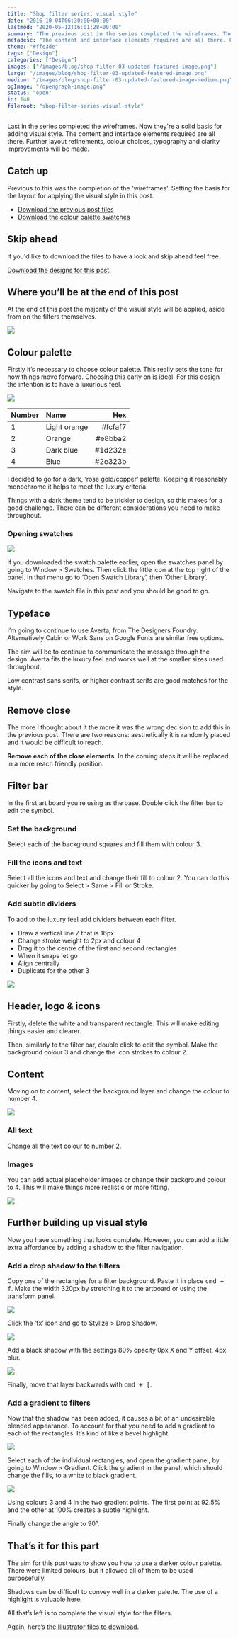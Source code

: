 ```yaml
---
title: "Shop filter series: visual style"
date: "2016-10-04T06:30:00+00:00"
lastmod: "2020-05-12T16:01:28+00:00"
summary: "The previous post in the series completed the wireframes. They’re a solid basis for adding visual style. The content and interface elements required are all there. Further layout refinements, colour choices, typography and clarity improvements will be made throughout this post."
metadesc: "The content and interface elements required are all there. Further layout refinements, colour choices, typography and clarity improvements will be made throughout this post."
theme: "#ffe3de"
tags: ["Design"]
categories: ["Design"]
images: ["/images/blog/shop-filter-03-updated-featured-image.png"]
large: "/images/blog/shop-filter-03-updated-featured-image.png"
medium: "/images/blog/shop-filter-03-updated-featured-image-medium.png"
ogImage: "/opengraph-image.png"
status: "open"
id: 146
fileroot: "shop-filter-series-visual-style"
---
```


Last in the series completed the wireframes. Now they're a solid basis for adding visual style. The content and interface elements required are all there. Further layout refinements, colour choices, typography and clarity improvements will be made.

## Catch up
Previous to this was the completion of the 'wireframes'. Setting the basis for the layout for applying the visual style in this post.

- [Download the previous post files](https://www.dropbox.com/s/vxpksfg4jbuvooh/shop-filter-02.ai?dl=0)
- [Download the colour palette swatches](https://www.dropbox.com/s/rs71onlfjhmexqz/shop-filter-03-swatches.ai?dl=0)

## Skip ahead
If you'd like to download the files to have a look and skip ahead feel free.

[Download the designs for this post](https://www.dropbox.com/s/z65qulr5un5pmso/shop-filter-03.ai?dl=0).

## Where you’ll be at the end of this post
At the end of this post the majority of the visual style will be applied, aside from on the filters themselves.

<div className="article-image">
  <Image src="/images/blog/shop-filter-03-progress-5.png" width={738} height={630} />
</div>

## Colour palette
Firstly it’s necessary to choose colour palette. This really sets the tone for how things move forward. Choosing this early on is ideal. For this design the intention is to have a luxurious feel.

<div className="article-image">
  <Image src="/images/blog/shop-filter-03-colour-palette.png" width={738} height={492} />
</div>

| Number | Name | Hex |
|:-|:-|-:|
| 1 | Light orange | #fcfaf7 |
| 2 | Orange | #e8bba2 |
| 3 | Dark blue | #1d232e |
| 4 | Blue | #2e323b |

I decided to go for a dark, ‘rose gold/copper’ palette. Keeping it reasonably monochrome it helps to meet the luxury criteria.

Things with a dark theme tend to be trickier to design, so this makes for a good challenge. There can be different considerations you need to make throughout.

### Opening swatches

<div className="article-image">
  <Image src="/images/blog/shop-filter-03-import-swatches.png" width={738} height={492} />
</div>

If you downloaded the swatch palette earlier, open the swatches panel by going to Window > Swatches. Then click the little icon at the top right of the panel. In that menu go to ‘Open Swatch Library’, then ‘Other Library’.

Navigate to the swatch file in this post and you should be good to go.

## Typeface
I’m going to continue to use Averta, from The Designers Foundry. Alternatively Cabin or Work Sans on Google Fonts are similar free options.

The aim will be to continue to communicate the message through the design. Averta fits the luxury feel  and works well at the smaller sizes used throughout.

Low contrast sans serifs, or higher contrast serifs are good matches for the style.

## Remove close
The more I thought about it the more it was the wrong decision to add this in the previous post. There are two reasons: aesthetically it is randomly placed and it would be difficult to reach.

**Remove each of the close elements**. In the coming steps it will be replaced in a more reach friendly position.

## Filter bar
In the first art board you’re using as the base. Double click the filter bar to edit the symbol.

### Set the background
Select each of the background squares and fill them with colour 3.

### Fill the icons and text
Select all the icons and text and change their fill to colour 2. You can do this quicker by going to Select > Same > Fill or Stroke.

### Add subtle dividers
To add to the luxury feel add dividers between each filter.

- Draw a vertical line <kbd>/</kbd> that is 16px
- Change stroke weight to 2px and colour 4
- Drag it to the centre of the first and second rectangles
- When it snaps let go
- Align centrally
- Duplicate for the other 3

<div className="article-image">
  <Image src="/images/blog/shop-filter-03-progress-1.png" width={738} height={630} />
</div>

## Header, logo & icons
Firstly, delete the white and transparent rectangle. This will make editing things easier and clearer.

Then, similarly to the filter bar, double click to edit the symbol. Make the background colour 3 and change the icon strokes to colour 2.

## Content
Moving on to content, select the background layer and change the colour to number 4.

<div className="article-image">
  <Image src="/images/blog/shop-filter-03-progress-2.png" width={738} height={630} />
</div>

### All text
Change all the text colour to number 2.

### Images
You can add actual placeholder images or change their background colour to 4. This will make things more realistic or more fitting.

<div className="article-image">
  <Image src="/images/blog/shop-filter-03-progress-3.png" width={738} height={630} />
</div>


## Further building up visual style
Now you have something that looks complete. However, you can add a little extra affordance by adding a shadow to the filter navigation.

### Add a drop shadow to the filters
Copy one of the rectangles for a filter background. Paste it in place <kbd>cmd + f</kbd>. Make the width 320px by stretching it to the artboard or using the transform panel.

<div className="article-image">
  <Image src="/images/blog/shop-filter-03-dropshadow-menu.png" width={738} height={492} />
</div>

Click the ‘fx’ icon and go to Stylize > Drop Shadow.

<div className="article-image">
  <Image src="/images/blog/shop-filter-03-dropshadow-settings.png" width={738} height={492} />
</div>

Add a black shadow with the settings 80% opacity 0px X and Y offset, 4px blur.

<div className="article-image">
  <Image src="/images/blog/shop-filter-03-progress-4.png" width={738} height={492} />
</div>

Finally, move that layer backwards with <kbd>cmd + [</kbd>.

### Add a gradient to filters
Now that the shadow has been added, it causes a bit of an undesirable blended appearance. To account for that you need to add a gradient to each of the rectangles. It’s kind of like a bevel highlight.

<div className="article-image">
  <Image src="/images/blog/shop-filter-03-progress-5.png" width={738} height={630} />
</div>

Select each of the individual rectangles, and open the gradient panel, by going to Window > Gradient. Click the gradient in the panel, which should change the fills, to a white to black gradient.

<div className="article-image">
  <Image src="/images/blog/shop-filter-03-filter-gradient.png" width={738} height={492} />
</div>

Using colours 3 and 4 in the two gradient points. The first point at 92.5% and the other at 100% creates a subtle highlight.

Finally change the angle to 90°.

## That’s it for this part
The aim for this post was to show you how to use a darker colour palette. There were limited colours, but it allowed all of them to be used purposefully.

Shadows can be difficult to convey well in a darker palette. The use of a highlight is valuable here.

All that’s left is to complete the visual style for the filters.

Again, here’s [the Illustrator files to download](https://www.dropbox.com/s/z65qulr5un5pmso/shop-filter-03.ai?dl=0).
